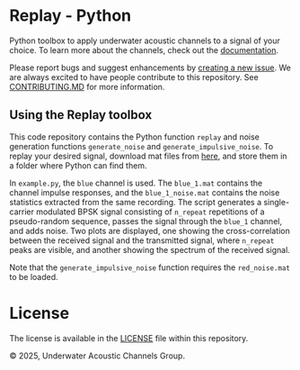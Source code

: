 # Replay - Python

Python toolbox to apply underwater acoustic channels to a signal of your choice. To learn more about the channels, check out the [documentation](https://uwa-channels.github.io/). 

Please report bugs and suggest enhancements by [creating a new issue](https://github.com/uwa-channels/replay_python/issues). We are always excited to have people contribute to this repository. See [CONTRIBUTING.MD](CONTRIBUDING.md) for more information.

## Using the Replay toolbox

This code repository contains the Python function `replay` and noise generation functions `generate_noise` and `generate_impulsive_noise`. To replay your desired signal, download mat files from [here](https://www.dropbox.com/scl/fo/3gyt4cgw47jfx716v0epd/AIqYaL5S2RxGylREu3sn-vY?rlkey=w2mvoklkm42zrrf6k6lwlzcxu&st=u3u6b5r9&dl=0), and store them in a folder where Python can find them.

In `example.py`, the `blue` channel is used. The `blue_1.mat` contains the channel impulse responses, and the `blue_1_noise.mat` contains the noise statistics extracted from the same recording. The script generates a single-carrier modulated BPSK signal consisting of `n_repeat` repetitions of a pseudo-random sequence, passes the signal through the `blue_1` channel, and adds noise. Two plots are displayed, one showing the cross-correlation between the received signal and the transmitted signal, where `n_repeat` peaks are visible, and another showing the spectrum of the received signal.

Note that the `generate_impulsive_noise` function requires the `red_noise.mat` to be loaded.

# License
The license is available in the [LICENSE](LICENSE) file within this repository.

© 2025, Underwater Acoustic Channels Group.
